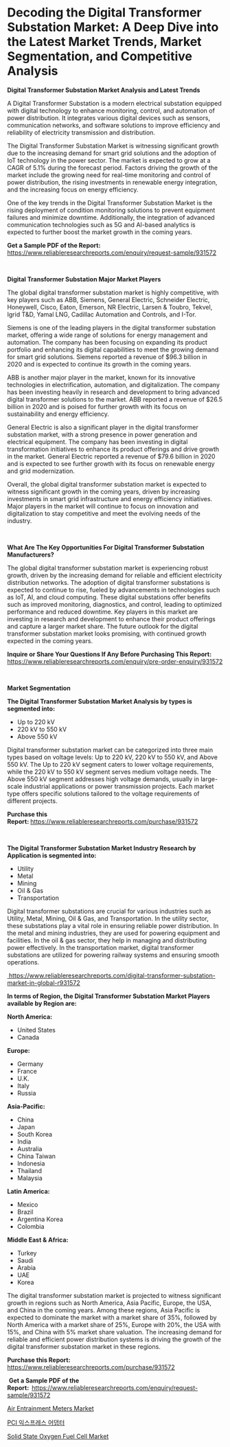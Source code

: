<p><h1>Decoding the Digital Transformer Substation Market: A Deep Dive into the Latest Market Trends, Market Segmentation, and Competitive Analysis</h1></p><p><strong>Digital Transformer Substation Market Analysis and Latest Trends</strong></p>
<p><p>A Digital Transformer Substation is a modern electrical substation equipped with digital technology to enhance monitoring, control, and automation of power distribution. It integrates various digital devices such as sensors, communication networks, and software solutions to improve efficiency and reliability of electricity transmission and distribution.</p><p>The Digital Transformer Substation Market is witnessing significant growth due to the increasing demand for smart grid solutions and the adoption of IoT technology in the power sector. The market is expected to grow at a CAGR of 5.1% during the forecast period. Factors driving the growth of the market include the growing need for real-time monitoring and control of power distribution, the rising investments in renewable energy integration, and the increasing focus on energy efficiency.</p><p>One of the key trends in the Digital Transformer Substation Market is the rising deployment of condition monitoring solutions to prevent equipment failures and minimize downtime. Additionally, the integration of advanced communication technologies such as 5G and AI-based analytics is expected to further boost the market growth in the coming years.</p></p>
<p><strong>Get a Sample PDF of the Report:&nbsp;</strong> <a href="https://www.reliableresearchreports.com/enquiry/request-sample/931572">https://www.reliableresearchreports.com/enquiry/request-sample/931572</a></p>
<p>&nbsp;</p>
<p><strong>Digital Transformer Substation Major Market Players</strong></p>
<p><p>The global digital transformer substation market is highly competitive, with key players such as ABB, Siemens, General Electric, Schneider Electric, Honeywell, Cisco, Eaton, Emerson, NR Electric, Larsen & Toubro, Tekvel, Igrid T&D, Yamal LNG, Cadillac Automation and Controls, and I-Tor.</p><p>Siemens is one of the leading players in the digital transformer substation market, offering a wide range of solutions for energy management and automation. The company has been focusing on expanding its product portfolio and enhancing its digital capabilities to meet the growing demand for smart grid solutions. Siemens reported a revenue of $96.3 billion in 2020 and is expected to continue its growth in the coming years.</p><p>ABB is another major player in the market, known for its innovative technologies in electrification, automation, and digitalization. The company has been investing heavily in research and development to bring advanced digital transformer solutions to the market. ABB reported a revenue of $26.5 billion in 2020 and is poised for further growth with its focus on sustainability and energy efficiency.</p><p>General Electric is also a significant player in the digital transformer substation market, with a strong presence in power generation and electrical equipment. The company has been investing in digital transformation initiatives to enhance its product offerings and drive growth in the market. General Electric reported a revenue of $79.6 billion in 2020 and is expected to see further growth with its focus on renewable energy and grid modernization.</p><p>Overall, the global digital transformer substation market is expected to witness significant growth in the coming years, driven by increasing investments in smart grid infrastructure and energy efficiency initiatives. Major players in the market will continue to focus on innovation and digitalization to stay competitive and meet the evolving needs of the industry.</p></p>
<p>&nbsp;</p>
<p><strong>What Are The Key Opportunities For Digital Transformer Substation Manufacturers?</strong></p>
<p><p>The global digital transformer substation market is experiencing robust growth, driven by the increasing demand for reliable and efficient electricity distribution networks. The adoption of digital transformer substations is expected to continue to rise, fueled by advancements in technologies such as IoT, AI, and cloud computing. These digital substations offer benefits such as improved monitoring, diagnostics, and control, leading to optimized performance and reduced downtime. Key players in this market are investing in research and development to enhance their product offerings and capture a larger market share. The future outlook for the digital transformer substation market looks promising, with continued growth expected in the coming years.</p></p>
<p><strong>Inquire or Share Your Questions If Any Before Purchasing This Report:</strong> <a href="https://www.reliableresearchreports.com/enquiry/pre-order-enquiry/931572">https://www.reliableresearchreports.com/enquiry/pre-order-enquiry/931572</a></p>
<p>&nbsp;</p>
<p><strong>Market Segmentation</strong></p>
<p><strong>The Digital Transformer Substation Market Analysis by types is segmented into:</strong></p>
<p><ul><li>Up to 220 kV</li><li>220 kV to 550 kV</li><li>Above 550 kV</li></ul></p>
<p><p>Digital transformer substation market can be categorized into three main types based on voltage levels: Up to 220 kV, 220 kV to 550 kV, and Above 550 kV. The Up to 220 kV segment caters to lower voltage requirements, while the 220 kV to 550 kV segment serves medium voltage needs. The Above 550 kV segment addresses high voltage demands, usually in large-scale industrial applications or power transmission projects. Each market type offers specific solutions tailored to the voltage requirements of different projects.</p></p>
<p><strong>Purchase this Report:&nbsp;</strong><a href="https://www.reliableresearchreports.com/purchase/931572">https://www.reliableresearchreports.com/purchase/931572</a></p>
<p>&nbsp;</p>
<p><strong>The Digital Transformer Substation Market Industry Research by Application is segmented into:</strong></p>
<p><ul><li>Utility</li><li>Metal</li><li>Mining</li><li>Oil & Gas</li><li>Transportation</li></ul></p>
<p><p>Digital transformer substations are crucial for various industries such as Utility, Metal, Mining, Oil & Gas, and Transportation. In the utility sector, these substations play a vital role in ensuring reliable power distribution. In the metal and mining industries, they are used for powering equipment and facilities. In the oil & gas sector, they help in managing and distributing power effectively. In the transportation market, digital transformer substations are utilized for powering railway systems and ensuring smooth operations.</p></p>
<p><a href="https://www.reliableresearchreports.com/digital-transformer-substation-market-in-global-r931572">&nbsp;https://www.reliableresearchreports.com/digital-transformer-substation-market-in-global-r931572</a></p>
<p><strong>In terms of Region, the Digital Transformer Substation Market Players available by Region are:</strong></p>
<p>
    <p> <strong> North America: </strong>
        <ul>
            <li>United States</li>
            <li>Canada</li>
        </ul>
        </p> 
    <p> <strong> Europe: </strong>
        <ul>
            <li>Germany</li>
            <li>France</li>
            <li>U.K.</li>
            <li>Italy</li>
            <li>Russia</li>
        </ul>
        </p> 
    <p> <strong> Asia-Pacific: </strong>
        <ul>
            <li>China</li>
            <li>Japan</li>
            <li>South Korea</li>
            <li>India</li>
            <li>Australia</li>
            <li>China Taiwan</li>
            <li>Indonesia</li>
            <li>Thailand</li>
            <li>Malaysia</li>
        </ul>
        </p> 
    <p> <strong> Latin America: </strong>
        <ul>
            <li>Mexico</li>
            <li>Brazil</li>
            <li>Argentina Korea</li>
            <li>Colombia</li>
        </ul>
        </p> 
    <p> <strong> Middle East & Africa: </strong>
        <ul>
            <li>Turkey</li>
            <li>Saudi</li>
            <li>Arabia</li>
            <li>UAE</li>
            <li>Korea</li>
        </ul>
    </p>
    </p>
<p><p>The digital transformer substation market is projected to witness significant growth in regions such as North America, Asia Pacific, Europe, the USA, and China in the coming years. Among these regions, Asia Pacific is expected to dominate the market with a market share of 35%, followed by North America with a market share of 25%, Europe with 20%, the USA with 15%, and China with 5% market share valuation. The increasing demand for reliable and efficient power distribution systems is driving the growth of the digital transformer substation market in these regions.</p></p>
<p><strong>Purchase this Report: </strong><a href="https://www.reliableresearchreports.com/purchase/931572">https://www.reliableresearchreports.com/purchase/931572</a></p>
<p>&nbsp;<strong>Get a Sample PDF of the Report:&nbsp;&nbsp;</strong><a href="https://www.reliableresearchreports.com/enquiry/request-sample/931572">https://www.reliableresearchreports.com/enquiry/request-sample/931572</a></p>
<p><strong></strong></p>
<p><p><a href="https://www.linkedin.com/pulse/air-entrainment-metersnbspmarket-focuses-market-share-size-y03ze">Air Entrainment Meters Market</a></p><p><a href="https://github.com/vss5505pa7z1p/Market-Research-Report-List-2/blob/main/252597677903.md">PCI 익스프레스 어댑터</a></p><p><a href="https://github.com/sofayahoo2023/Market-Research-Report-List-4/blob/main/solid-state-oxygen-fuel-cell-market.md">Solid State Oxygen Fuel Cell Market</a></p></p>